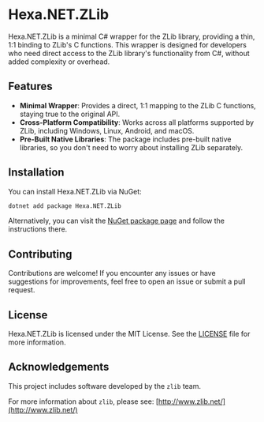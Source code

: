 # Hexa.NET.ZLib

Hexa.NET.ZLib is a minimal C# wrapper for the ZLib library, providing a thin, 1:1 binding to ZLib's C functions. This wrapper is designed for developers who need direct access to the ZLib library's functionality from C#, without added complexity or overhead.

## Features

- **Minimal Wrapper**: Provides a direct, 1:1 mapping to the ZLib C functions, staying true to the original API.
- **Cross-Platform Compatibility**: Works across all platforms supported by ZLib, including Windows, Linux, Android, and macOS.
- **Pre-Built Native Libraries**: The package includes pre-built native libraries, so you don't need to worry about installing ZLib separately.

## Installation

You can install Hexa.NET.ZLib via NuGet:

```bash
dotnet add package Hexa.NET.ZLib
```

Alternatively, you can visit the [NuGet package page](https://www.nuget.org/packages/Hexa.NET.ZLib) and follow the instructions there.

## Contributing

Contributions are welcome! If you encounter any issues or have suggestions for improvements, feel free to open an issue or submit a pull request.

## License

Hexa.NET.ZLib is licensed under the MIT License. See the [LICENSE](https://github.com/HexaEngine/Hexa.NET.ZLib/blob/master/LICENSE.txt) file for more information.

## Acknowledgements

This project includes software developed by the `zlib` team.

For more information about `zlib`, please see: [http://www.zlib.net/](http://www.zlib.net/)
